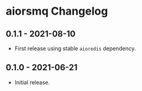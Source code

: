 # aiorsmq Changelog

## **0.1.1** - 2021-08-10
- First release using stable `aioredis` dependency.

## **0.1.0** - 2021-06-21
- Initial release.

